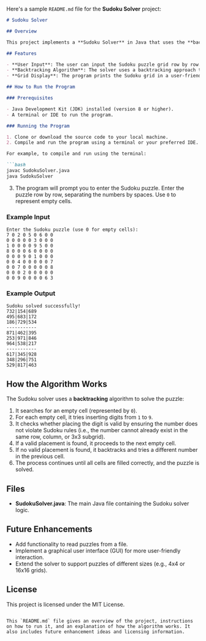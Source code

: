 Here's a sample `README.md` file for the **Sudoku Solver** project:

```markdown
# Sudoku Solver

## Overview

This project implements a **Sudoku Solver** in Java that uses the **backtracking algorithm** to solve a 9x9 Sudoku puzzle. The program accepts an unsolved Sudoku grid from the user as input, where the empty cells are represented by `0`. Once the input is provided, the algorithm attempts to solve the puzzle and displays the solved Sudoku grid.

## Features

- **User Input**: The user can input the Sudoku puzzle grid row by row. Empty cells are represented by `0`.
- **Backtracking Algorithm**: The solver uses a backtracking approach to fill the Sudoku grid by trying possible values in empty cells and backtracking if necessary.
- **Grid Display**: The program prints the Sudoku grid in a user-friendly format both before and after solving.

## How to Run the Program

### Prerequisites

- Java Development Kit (JDK) installed (version 8 or higher).
- A terminal or IDE to run the program.

### Running the Program

1. Clone or download the source code to your local machine.
2. Compile and run the program using a terminal or your preferred IDE.

For example, to compile and run using the terminal:

```bash
javac SudokuSolver.java
java SudokuSolver
```

3. The program will prompt you to enter the Sudoku puzzle. Enter the puzzle row by row, separating the numbers by spaces. Use `0` to represent empty cells.

### Example Input

```text
Enter the Sudoku puzzle (use 0 for empty cells):
7 0 2 0 5 0 6 0 0
0 0 0 0 0 3 0 0 0
1 0 0 0 0 9 5 0 0
8 0 0 0 6 0 0 0 0
0 0 0 9 0 1 0 0 0
0 0 4 0 0 0 0 0 7
0 0 7 0 0 0 0 0 8
0 0 0 2 0 0 0 0 0
0 0 9 0 0 0 0 6 3
```

### Example Output

```text
Sudoku solved successfully!
732|154|689
495|683|172
186|729|534
-----------
871|462|395
253|971|846
964|538|217
-----------
617|345|928
348|296|751
529|817|463
```

## How the Algorithm Works

The Sudoku solver uses a **backtracking** algorithm to solve the puzzle:
1. It searches for an empty cell (represented by `0`).
2. For each empty cell, it tries inserting digits from `1` to `9`.
3. It checks whether placing the digit is valid by ensuring the number does not violate Sudoku rules (i.e., the number cannot already exist in the same row, column, or 3x3 subgrid).
4. If a valid placement is found, it proceeds to the next empty cell.
5. If no valid placement is found, it backtracks and tries a different number in the previous cell.
6. The process continues until all cells are filled correctly, and the puzzle is solved.

## Files

- **SudokuSolver.java**: The main Java file containing the Sudoku solver logic.

## Future Enhancements

- Add functionality to read puzzles from a file.
- Implement a graphical user interface (GUI) for more user-friendly interaction.
- Extend the solver to support puzzles of different sizes (e.g., 4x4 or 16x16 grids).

## License

This project is licensed under the MIT License.
```

This `README.md` file gives an overview of the project, instructions on how to run it, and an explanation of how the algorithm works. It also includes future enhancement ideas and licensing information.